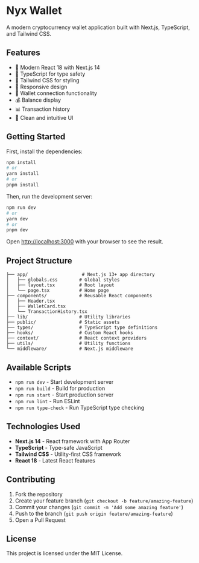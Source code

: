 # Nyx Wallet

A modern cryptocurrency wallet application built with Next.js, TypeScript, and Tailwind CSS.

## Features

- 🚀 Modern React 18 with Next.js 14
- 💎 TypeScript for type safety
- 🎨 Tailwind CSS for styling
- 📱 Responsive design
- 🔗 Wallet connection functionality
- 💰 Balance display
- 📊 Transaction history
- 🎯 Clean and intuitive UI

## Getting Started

First, install the dependencies:

```bash
npm install
# or
yarn install
# or
pnpm install
```

Then, run the development server:

```bash
npm run dev
# or
yarn dev
# or
pnpm dev
```

Open [http://localhost:3000](http://localhost:3000) with your browser to see the result.

## Project Structure

```
├── app/                    # Next.js 13+ app directory
│   ├── globals.css        # Global styles
│   ├── layout.tsx         # Root layout
│   └── page.tsx           # Home page
├── components/            # Reusable React components
│   ├── Header.tsx
│   ├── WalletCard.tsx
│   └── TransactionHistory.tsx
├── lib/                   # Utility libraries
├── public/                # Static assets
├── types/                 # TypeScript type definitions
├── hooks/                 # Custom React hooks
├── context/               # React context providers
├── utils/                 # Utility functions
└── middleware/            # Next.js middleware
```

## Available Scripts

- `npm run dev` - Start development server
- `npm run build` - Build for production
- `npm run start` - Start production server
- `npm run lint` - Run ESLint
- `npm run type-check` - Run TypeScript type checking

## Technologies Used

- **Next.js 14** - React framework with App Router
- **TypeScript** - Type-safe JavaScript
- **Tailwind CSS** - Utility-first CSS framework
- **React 18** - Latest React features

## Contributing

1. Fork the repository
2. Create your feature branch (`git checkout -b feature/amazing-feature`)
3. Commit your changes (`git commit -m 'Add some amazing feature'`)
4. Push to the branch (`git push origin feature/amazing-feature`)
5. Open a Pull Request

## License

This project is licensed under the MIT License.